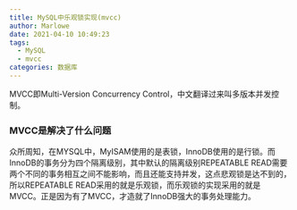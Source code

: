 ```yaml
---
title: MySQL中乐观锁实现(mvcc)
author: Marlowe
date: 2021-04-10 10:49:23
tags: 
  - MySQL
  - mvcc
categories: 数据库
---
```

MVCC即Multi-Version Concurrency Control，中文翻译过来叫多版本并发控制。
<!--more-->

### MVCC是解决了什么问题

众所周知，在MYSQL中，MyISAM使用的是表锁，InnoDB使用的是行锁。而InnoDB的事务分为四个隔离级别，其中默认的隔离级别REPEATABLE READ需要两个不同的事务相互之间不能影响，而且还能支持并发，这点悲观锁是达不到的，所以REPEATABLE READ采用的就是乐观锁，而乐观锁的实现采用的就是MVCC。正是因为有了MVCC，才造就了InnoDB强大的事务处理能力。

